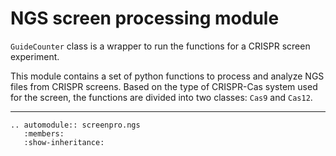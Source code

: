 # NGS screen processing module

`GuideCounter` class is a wrapper to run the functions for a
CRISPR screen experiment.

This module contains a set of python functions to process and analyze
NGS files from CRISPR screens. Based on the type of CRISPR-Cas system
used for the screen, the functions are divided into two classes:
`Cas9` and `Cas12`.

------------------------------------------------------------------------
```{eval-rst}  
.. automodule:: screenpro.ngs
   :members:
   :show-inheritance:
```